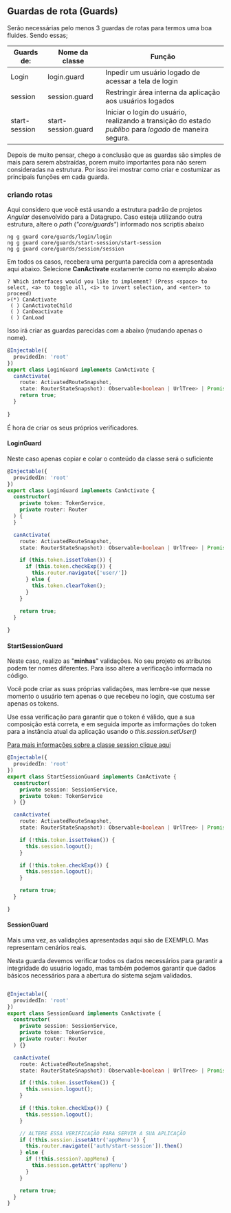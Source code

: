 ## Guardas de rota (Guards)

Serão necessárias pelo menos 3 guardas de rotas para termos uma boa fluides. Sendo essas; 


| Guards de:    | Nome da classe      | Função                                                                                                  |
|---------------|---------------------|---------------------------------------------------------------------------------------------------------|
| Login         | login.guard         | Inpedir um usuário logado de acessar a tela de login                                                    |
| session       | session.guard       | Restringir área interna da aplicação aos usuários logados                                               |
| start-session | start-session.guard | Iniciar o login do usuário, realizando a transição do estado *publibo* para *logado* de maneira segura. |

Depois de muito pensar, chego a conclusão que as guardas são simples de mais para serem abstraídas, porem muito importantes para não serem consideradas
na estrutura. Por isso irei mostrar como criar e costumizar as principais funções em cada guarda.

### criando rotas

Aqui considero que você está usando a estrutura padrão de projetos *Angular* desenvolvido para a Datagrupo. 
Caso esteja utilizando outra estrutura, altere o *path* (*"core/guards"*) informado nos scriptis abaixo

````shell
ng g guard core/guards/login/login
ng g guard core/guards/start-session/start-session
ng g guard core/guards/session/session
````

Em todos os casos, recebera uma pergunta parecida com a apresentada aqui abaixo.
Selecione <b>CanActivate</b> exatamente como no exemplo abaixo

````shell
? Which interfaces would you like to implement? (Press <space> to select, <a> to toggle all, <i> to invert selection, and <enter> to proceed)
>(*) CanActivate                                                                                                                             
 ( ) CanActivateChild                                                                                                                        
 ( ) CanDeactivate                                                                                                                           
 ( ) CanLoad 
````
 Isso irá criar as guardas parecidas com a abaixo (mudando apenas o nome).

````ts
@Injectable({
  providedIn: 'root'
})
export class LoginGuard implements CanActivate {
  canActivate(
    route: ActivatedRouteSnapshot,
    state: RouterStateSnapshot): Observable<boolean | UrlTree> | Promise<boolean | UrlTree> | boolean | UrlTree {
    return true;
  }
  
}
````
É hora de criar os seus próprios verificadores.

#### LoginGuard

Neste caso apenas copiar e colar o conteúdo da classe será o suficiente

````ts
@Injectable({
  providedIn: 'root'
})
export class LoginGuard implements CanActivate {
  constructor(
    private token: TokenService,
    private router: Router
  ) {
  }

  canActivate(
    route: ActivatedRouteSnapshot,
    state: RouterStateSnapshot): Observable<boolean | UrlTree> | Promise<boolean | UrlTree> | boolean | UrlTree {

    if (this.token.issetToken()) {
      if (this.token.checkExp()) {
        this.router.navigate(['user/'])
      } else {
        this.token.clearToken();
      }
    }
    
    return true;
  }

}
````

#### StartSessionGuard

Neste caso, realizo as "**minhas**" validações. No seu projeto os atributos podem ter nomes diferentes.
Para isso altere a verificação informada no código.

Você pode criar as suas próprias validações, mas lembre-se que nesse momento o usuário tem apenas o que
recebeu no login, que costuma ser apenas os tokens.

Use essa verificação para garantir que o token é válido, que a sua composição está correta, e em seguida 
importe as imformações do token para a instância atual da aplicação usando o *this.session.setUser()*

[//]: # (TODO adicionar link da doc de session)
[Para mais informações sobre a classe session clique aqui]()

````ts
@Injectable({
  providedIn: 'root'
})
export class StartSessionGuard implements CanActivate {
  constructor(
    private session: SessionService,
    private token: TokenService
  ) {}

  canActivate(
    route: ActivatedRouteSnapshot,
    state: RouterStateSnapshot): Observable<boolean | UrlTree> | Promise<boolean | UrlTree> | boolean | UrlTree {

    if (!this.token.issetToken()) {
      this.session.logout();
    }

    if (!this.token.checkExp()) {
      this.session.logout();
    }

    return true;
  }

}
````

#### SessionGuard

Mais uma vez, as validações apresentadas aqui são de EXEMPLO. Mas representam cenários reais.

Nesta guarda devemos verificar todos os dados necessários para garantir a integridade do usuário logado, mas também podemos garantir que dados básicos 
necessários para a abertura do sistema sejam validados.

````ts

@Injectable({
  providedIn: 'root'
})
export class SessionGuard implements CanActivate {
  constructor(
    private session: SessionService,
    private token: TokenService,
    private router: Router
  ) {}

  canActivate(
    route: ActivatedRouteSnapshot,
    state: RouterStateSnapshot): Observable<boolean | UrlTree> | Promise<boolean | UrlTree> | boolean | UrlTree {

    if (!this.token.issetToken()) {
      this.session.logout();
    }

    if (!this.token.checkExp()) {
      this.session.logout();
    }

    // ALTERE ESSA VERIFICAÇÃO PARA SERVIR A SUA APLICAÇÃO
    if (!this.session.issetAttr('appMenu')) {
      this.router.navigate(['auth/start-session']).then()
    } else {
      if (!this.session?.appMenu) {
        this.session.getAttr('appMenu')
      }
    }

    return true;
  }
}
````

[//]: # (TODO adicionar documentação de exceção de rotas)
[//]: # (##### Criando rotas internas sem validação de token)

